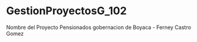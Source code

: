 # GestionProyectosG_102
Nombre del Proyecto Pensionados gobernacion de Boyaca - Ferney Castro Gomez
